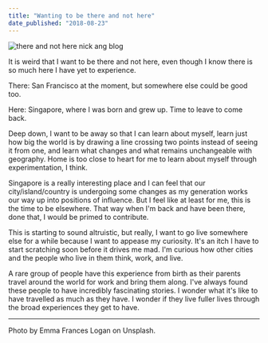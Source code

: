 ```yaml
---
title: "Wanting to be there and not here"
date_published: "2018-08-23"
---
```


![there and not here nick ang blog](images/emma-frances-logan-142162-unsplash.jpg)

It is weird that I want to be there and not here, even though I know there is so much here I have yet to experience.

There: San Francisco at the moment, but somewhere else could be good too.

Here: Singapore, where I was born and grew up. Time to leave to come back.

Deep down, I want to be away so that I can learn about myself, learn just how big the world is by drawing a line crossing two points instead of seeing it from one, and learn what changes and what remains unchangeable with geography. Home is too close to heart for me to learn about myself through experimentation, I think.

Singapore is a really interesting place and I can feel that our city/island/country is undergoing some changes as my generation works our way up into positions of influence. But I feel like at least for me, this is the time to be elsewhere. That way when I'm back and have been there, done that, I would be primed to contribute.

This is starting to sound altruistic, but really, I want to go live somewhere else for a while because I want to appease my curiosity. It's an itch I have to start scratching soon before it drives me mad. I'm curious how other cities and the people who live in them think, work, and live.

A rare group of people have this experience from birth as their parents travel around the world for work and bring them along. I've always found these people to have incredibly fascinating stories. I wonder what it's like to have travelled as much as they have. I wonder if they live fuller lives through the broad experiences they get to have.

* * *

Photo by Emma Frances Logan on Unsplash.
